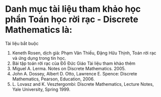 # Danh mục tài liệu tham khảo học phần Toán học rời rạc - Discrete Mathematics là:
Tài liệu bắt buộc
1. Keneth Rosen, dịch giả: Phạm Văn Thiều, Đặng Hữu Thịnh, Toán rời rạc và ứng dụng trong tin học.
2. Bài tập toán rời rạc của Đỗ Đức Giáo
Tài liệu tham khảo thêm
1. Miguel A. Lerma. Notes on Discrete Mathematics. 2005.
2. John A. Dossey, Albert D. Otto, Lawrence E. Spence: Discrete Mathematics, Pearson, Education, 2006.
3. L. Lovasz and K. Vesztergombi: Discrete Mathematics, Lecture Notes, Yale University, Spring 1999.
